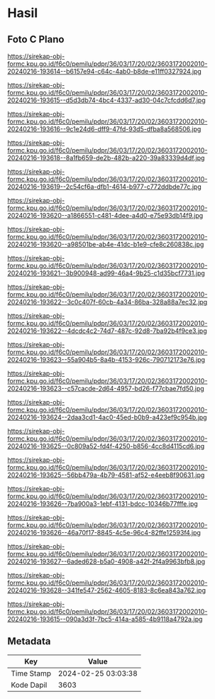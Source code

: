# Hasil

## Foto C Plano

https://sirekap-obj-formc.kpu.go.id/f6c0/pemilu/pdpr/36/03/17/20/02/3603172002010-20240216-193614--b6157e94-c64c-4ab0-b8de-e11ff0327924.jpg

https://sirekap-obj-formc.kpu.go.id/f6c0/pemilu/pdpr/36/03/17/20/02/3603172002010-20240216-193615--d5d3db74-4bc4-4337-ad30-04c7cfcdd6d7.jpg

https://sirekap-obj-formc.kpu.go.id/f6c0/pemilu/pdpr/36/03/17/20/02/3603172002010-20240216-193616--9c1e24d6-dff9-47fd-93d5-dfba8a568506.jpg

https://sirekap-obj-formc.kpu.go.id/f6c0/pemilu/pdpr/36/03/17/20/02/3603172002010-20240216-193618--8a1fb659-de2b-482b-a220-39a83339d4df.jpg

https://sirekap-obj-formc.kpu.go.id/f6c0/pemilu/pdpr/36/03/17/20/02/3603172002010-20240216-193619--2c54cf6a-dfb1-4614-b977-c772ddbde77c.jpg

https://sirekap-obj-formc.kpu.go.id/f6c0/pemilu/pdpr/36/03/17/20/02/3603172002010-20240216-193620--a1866551-c481-4dee-a4d0-e75e93db14f9.jpg

https://sirekap-obj-formc.kpu.go.id/f6c0/pemilu/pdpr/36/03/17/20/02/3603172002010-20240216-193620--a98501be-ab4e-41dc-b1e9-cfe8c260838c.jpg

https://sirekap-obj-formc.kpu.go.id/f6c0/pemilu/pdpr/36/03/17/20/02/3603172002010-20240216-193621--3b900948-ad99-46a4-9b25-c1d35bcf7731.jpg

https://sirekap-obj-formc.kpu.go.id/f6c0/pemilu/pdpr/36/03/17/20/02/3603172002010-20240216-193622--3c0c407f-60cb-4a34-86ba-328a88a7ec32.jpg

https://sirekap-obj-formc.kpu.go.id/f6c0/pemilu/pdpr/36/03/17/20/02/3603172002010-20240216-193622--4dcdc4c2-74d7-487c-92d8-7ba92b4f9ce3.jpg

https://sirekap-obj-formc.kpu.go.id/f6c0/pemilu/pdpr/36/03/17/20/02/3603172002010-20240216-193623--55a904b5-8a4b-4153-926c-790712173e76.jpg

https://sirekap-obj-formc.kpu.go.id/f6c0/pemilu/pdpr/36/03/17/20/02/3603172002010-20240216-193623--c57cacde-2d64-4957-bd26-f77cbae7fd50.jpg

https://sirekap-obj-formc.kpu.go.id/f6c0/pemilu/pdpr/36/03/17/20/02/3603172002010-20240216-193624--2daa3cd1-4ac0-45ed-b0b9-a423ef9c954b.jpg

https://sirekap-obj-formc.kpu.go.id/f6c0/pemilu/pdpr/36/03/17/20/02/3603172002010-20240216-193625--0c809a52-fd4f-4250-b856-4cc8d4115cd6.jpg

https://sirekap-obj-formc.kpu.go.id/f6c0/pemilu/pdpr/36/03/17/20/02/3603172002010-20240216-193625--56bb479a-4b79-4581-af52-e4eeb8f90631.jpg

https://sirekap-obj-formc.kpu.go.id/f6c0/pemilu/pdpr/36/03/17/20/02/3603172002010-20240216-193626--7ba900a3-1ebf-4131-bdcc-10346b77fffe.jpg

https://sirekap-obj-formc.kpu.go.id/f6c0/pemilu/pdpr/36/03/17/20/02/3603172002010-20240216-193626--46a70f17-8845-4c5e-96c4-82ffe12593f4.jpg

https://sirekap-obj-formc.kpu.go.id/f6c0/pemilu/pdpr/36/03/17/20/02/3603172002010-20240216-193627--6aded628-b5a0-4908-a42f-2f4a9963bfb8.jpg

https://sirekap-obj-formc.kpu.go.id/f6c0/pemilu/pdpr/36/03/17/20/02/3603172002010-20240216-193628--341fe547-2562-4605-8183-8c6ea843a762.jpg

https://sirekap-obj-formc.kpu.go.id/f6c0/pemilu/pdpr/36/03/17/20/02/3603172002010-20240216-193615--090a3d3f-7bc5-414a-a585-4b9118a4792a.jpg


## Metadata

| Key        | Value               |
| ---------- | ------------------- |
| Time Stamp | 2024-02-25 03:03:38 |
| Kode Dapil | 3603                |



